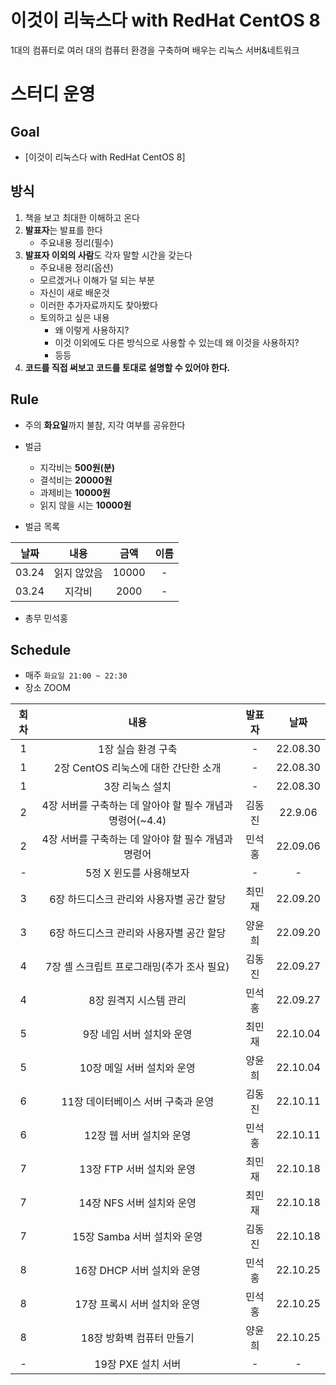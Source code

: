 # 이것이 리눅스다 with RedHat CentOS 8
1대의 컴퓨터로 여러 대의 컴퓨터 환경을 구축하며 배우는 리눅스 서버&네트워크

# 스터디 운영

## Goal
* [이것이 리눅스다 with RedHat CentOS 8]

## 방식
1. 책을 보고 최대한 이해하고 온다
2. **발표자**는 발표를 한다
    - 주요내용 정리(필수)
3. **발표자 이외의 사람**도 각자 말할 시간을 갖는다
    - 주요내용 정리(옵션)
    - 모르겠거나 이해가 덜 되는 부분
    - 자신이 새로 배운것
    - 이러한 추가자료까지도 찾아봤다
    - 토의하고 싶은 내용
        - 왜 이렇게 사용하지?
        - 이것 이외에도 다른 방식으로 사용할 수 있는데 왜 이것을 사용하지?
        - 등등
 4. <b>코드를 직접 써보고 코드를 토대로 설명할 수 있어야 한다.</b>
        
## Rule
- 주의 **화요일**까지 불참, 지각 여부를 공유한다
- 벌금
    - 지각비는 **500원(분)**
    - 결석비는 **20000원**
    - 과제비는 **10000원**
    - 읽지 않을 시는 **10000원**
    
- 벌금 목록  
  
|날짜|내용|금액|이름|  
| :---: | :---: | :---: | :---: |  
|03.24|읽지 않았음|10000| - |  
|03.24|지각비|2000| - |  

- 총무 민석홍

## Schedule
- 매주  `화요일 21:00 ~ 22:30`  
- 장소 ZOOM

|회차|내용|발표자|날짜|
| :---: | :---: | :---: | :---: |
| 1 | 1장 실습 환경 구축 | - | 22.08.30 |
| 1 | 2장 CentOS 리눅스에 대한 간단한 소개 | - | 22.08.30 |
| 1 | 3장 리눅스 설치 | - | 22.08.30 |
| 2 | 4장 서버를 구축하는 데 알아야 할 필수 개념과 명령어(~4.4) | 김동진 | 22.9.06 |
| 2 | 4장 서버를 구축하는 데 알아야 할 필수 개념과 명령어 | 민석홍 | 22.09.06 |
| - | 5정 X 윈도를 사용해보자 | - | - |
| 3 | 6장 하드디스크 관리와 사용자별 공간 할당 | 최민재 | 22.09.20 |
| 3 | 6장 하드디스크 관리와 사용자별 공간 할당 | 양윤희 | 22.09.20 |
| 4 | 7장 셸 스크립트 프로그래밍(추가 조사 필요) | 김동진 | 22.09.27 |
| 4 | 8장 원격지 시스템 관리 | 민석홍 | 22.09.27 |
| 5 | 9장 네임 서버 설치와 운영 | 최민재 | 22.10.04 |
| 5 | 10장 메일 서버 설치와 운영 | 양윤희 | 22.10.04 |
| 6 | 11장 데이터베이스 서버 구축과 운영 | 김동진 | 22.10.11 |
| 6 | 12장 웹 서버 설치와 운영 | 민석홍 | 22.10.11 |
| 7 | 13장 FTP 서버 설치와 운영 | 최민재 | 22.10.18 |
| 7 | 14장 NFS 서버 설치와 운영 | 최민재 | 22.10.18 |
| 7 | 15장 Samba 서버 설치와 운영 | 김동진 | 22.10.18 |
| 8 | 16장 DHCP 서버 설치와 운영 | 민석홍 | 22.10.25 |
| 8 | 17장 프록시 서버 설치와 운영 | 민석홍 | 22.10.25 |
| 8 | 18장 방화벽 컴퓨터 만들기 | 양윤희 | 22.10.25 |
| - | 19장 PXE 설치 서버 | - | - |


